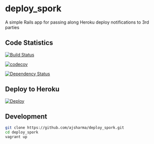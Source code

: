 # deploy_spork
A simple Rails app for passing along Heroku deploy notifications to 3rd parties

## Code Statistics

[![Build Status](https://travis-ci.org/ajsharma/deploy_spork.svg?branch=master)](https://travis-ci.org/ajsharma/deploy_spork)

[![codecov](https://codecov.io/gh/ajsharma/deploy_spork/branch/master/graph/badge.svg)](https://codecov.io/gh/ajsharma/deploy_spork)

[![Dependency Status](https://gemnasium.com/badges/github.com/ajsharma/deploy_spork.svg)](https://gemnasium.com/github.com/ajsharma/deploy_spork)

## Deploy to Heroku

[![Deploy](https://www.herokucdn.com/deploy/button.png)](https://heroku.com/deploy)

## Development

```bash
git clone https://github.com/ajsharma/deploy_spork.git
cd deploy_spork
vagrant up
```
